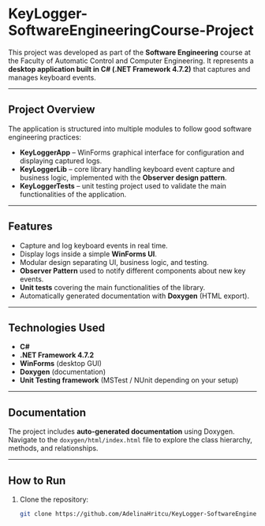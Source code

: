 ﻿# KeyLogger-SoftwareEngineeringCourse-Project

This project was developed as part of the **Software Engineering** course at the Faculty of Automatic Control and Computer Engineering. 
It represents a **desktop application built in C# (.NET Framework 4.7.2)** that captures and manages keyboard events.

---

## Project Overview
The application is structured into multiple modules to follow good software engineering practices:
- **KeyLoggerApp** – WinForms graphical interface for configuration and displaying captured logs.
- **KeyLoggerLib** – core library handling keyboard event capture and business logic, implemented with the **Observer design pattern**.
- **KeyLoggerTests** – unit testing project used to validate the main functionalities of the application.

---

## Features
- Capture and log keyboard events in real time.
- Display logs inside a simple **WinForms UI**.
- Modular design separating UI, business logic, and testing.
- **Observer Pattern** used to notify different components about new key events.
- **Unit tests** covering the main functionalities of the library.
- Automatically generated documentation with **Doxygen** (HTML export).

---

## Technologies Used
- **C#**
- **.NET Framework 4.7.2**
- **WinForms** (desktop GUI)
- **Doxygen** (documentation)
- **Unit Testing framework** (MSTest / NUnit depending on your setup)

---

## Documentation
The project includes **auto-generated documentation** using Doxygen.  
Navigate to the `doxygen/html/index.html` file to explore the class hierarchy, methods, and relationships.

---

## How to Run
1. Clone the repository:
   ```bash
   git clone https://github.com/AdelinaHritcu/KeyLogger-SoftwareEngineeringCourse-Project.git
